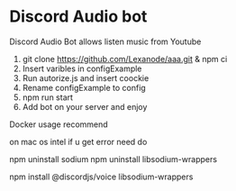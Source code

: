 # Discord Audio bot
Discord Audio Bot
allows listen music from Youtube
1. git clone https://github.com/Lexanode/aaa.git & npm ci 
2. Insert varibles in configExample  
3. Run autorize.js and insert coockie
4. Rename configExample to config
5. npm run start
6. Add bot on your server  and enjoy


Docker usage recommend

on mac os  intel if u get error need do

npm uninstall sodium
npm uninstall libsodium-wrappers

npm install @discordjs/voice libsodium-wrappers


